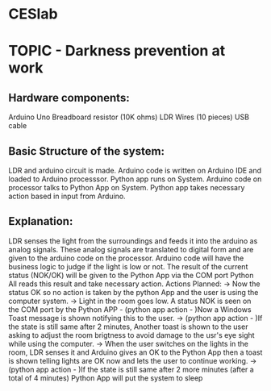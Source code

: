 # CESlab

# TOPIC - Darkness prevention at work 

Hardware components:
--------------------------------------------------------------------------------------------------------
Arduino Uno
Breadboard
resistor (10K ohms)
LDR
Wires (10 pieces)
USB cable

Basic Structure of the system:
--------------------------------------------------------------------------------------------------------
LDR and arduino circuit is made.
Arduino code is written on Arduino IDE and loaded to Arduino processsor.
Python app runs on System.
Arduino code on processor talks to Python App on System.
Python app takes necessary action based in input from Arduino.

Explanation:
--------------------------------------------------------------------------------------------------------
LDR senses the light from the surroundings and feeds it into the arduino as analog signals.
These analog signals are translated to digital form and are given to the arduino code on the processor.
Arduino code will have the business logic to judge if the light is low or not.
The result of the current status (NOK/OK) will be given to the Python App via the COM port
Python All reads this result and take necessary action.
	Actions Planned:
		-> Now the status OK so no action is taken by the python App and the user is using the computer system.
		-> Light in the room goes low. A status NOK is seen on the COM port by the Python APP - (python app action - )Now a Windows Toast           message is shown notifying this to the user. 
		-> (python app action - )If the state is still same after 2 minutes, Another toast is shown to the user asking to adjust the room           brigtness to avoid damage to the usr's eye sight while using the computer.
		-> When the user switches on the lights in the room, LDR senses it and Arduino gives an OK to the Python App then a toast is shown          telling lights are OK now and lets the user to continue working.
		-> (python app action - )If the state is still same after 2 more minutes (after a total of 4 minutes) Python App will put the system        to sleep





